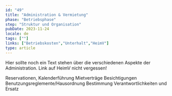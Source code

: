 ```yaml
---
id: "49"
title: "Administration & Vermietung"
phase: "Betriebsphase"
step: "Struktur und Organisation"
pubDate: 2023-11-24
locale: de
tags: [""]
links: ["Betriebskosten","Unterhalt","HeimV"]
type: article
---
```


Hier sollte noch ein Text stehen über die verschiedenen Aspekte der Administration.
Link auf HeimV nicht vergessen!

Reservationen, Kalenderführung
Mietverträge
Besichtigungen
Benutzungsreglemente/Hausordnung
Bestimmung Verantwortlichkeiten und Ersatz
